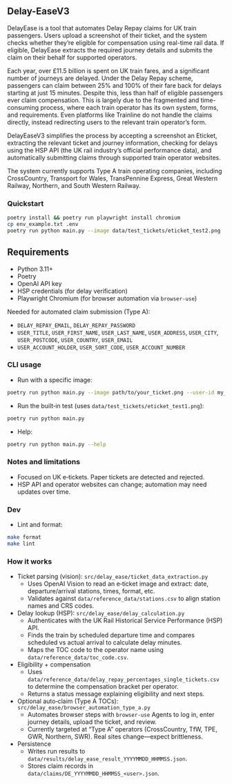 ## Delay-EaseV3

DelayEase is a tool that automates Delay Repay claims for UK train passengers. Users upload a screenshot of their ticket, and the system checks whether they’re eligible for compensation using real-time rail data. If eligible, DelayEase extracts the required journey details and submits the claim on their behalf for supported operators.

Each year, over £11.5 billion is spent on UK train fares, and a significant number of journeys are delayed. Under the Delay Repay scheme, passengers can claim between 25% and 100% of their fare back for delays starting at just 15 minutes. Despite this, less than half of eligible passengers ever claim compensation. This is largely due to the fragmented and time-consuming process, where each train operator has its own system, forms, and requirements. Even platforms like Trainline do not handle the claims directly, instead redirecting users to the relevant train operator’s form.

DelayEaseV3 simplifies the process by accepting a screenshot an Eticket, extracting the relevant ticket and journey information, checking for delays using the HSP API (the UK rail industry’s official performance data), and automatically submitting claims through supported train operator websites.

The system currently supports Type A train operating companies, including CrossCountry, Transport for Wales, TransPennine Express, Great Western Railway, Northern, and South Western Railway.

### Quickstart 
```bash
poetry install && poetry run playwright install chromium
cp env_example.txt .env   
poetry run python main.py --image data/test_tickets/eticket_test2.png
```

## Requirements
- Python 3.11+
- Poetry
- OpenAI API key
- HSP credentials (for delay verification)
- Playwright Chromium (for browser automation via `browser-use`) 

Needed for automated claim submission (Type A):
- `DELAY_REPAY_EMAIL`, `DELAY_REPAY_PASSWORD`
- `USER_TITLE`, `USER_FIRST_NAME`, `USER_LAST_NAME`, `USER_ADDRESS`, `USER_CITY`, `USER_POSTCODE`, `USER_COUNTRY`, `USER_EMAIL`
- `USER_ACCOUNT_HOLDER`, `USER_SORT_CODE`, `USER_ACCOUNT_NUMBER`

### CLI usage
- Run with a specific image:
```bash
poetry run python main.py --image path/to/your_ticket.png --user-id my_user
```

- Run the built‑in test (uses `data/test_tickets/eticket_test1.png`):
```bash
poetry run python main.py
```

- Help:
```bash
poetry run python main.py --help
```

### Notes and limitations
- Focused on UK e‑tickets. Paper tickets are detected and rejected.
- HSP API and operator websites can change; automation may need updates over time.

### Dev
- Lint and format:
```bash
make format
make lint
```

### How it works 
- Ticket parsing (vision): `src/delay_ease/ticket_data_extraction.py`
  - Uses OpenAI Vision to read an e‑ticket image and extract: date, departure/arrival stations, times, format, etc.
  - Validates against `data/reference_data/stations.csv` to align station names and CRS codes.
- Delay lookup (HSP): `src/delay_ease/delay_calculation.py`
  - Authenticates with the UK Rail Historical Service Performance (HSP) API.
  - Finds the train by scheduled departure time and compares scheduled vs actual arrival to calculate delay minutes.
  - Maps the TOC code to the operator name using `data/reference_data/toc_code.csv`.
- Eligibility + compensation
  - Uses `data/reference_data/delay_repay_percentages_single_tickets.csv` to determine the compensation bracket per operator.
  - Returns a status message explaining eligibility and next steps.
- Optional auto‑claim (Type A TOCs): `src/delay_ease/browser_automation_type_a.py`
  - Automates browser steps with `browser-use` Agents to log in, enter journey details, upload the ticket, and review.
  - Currently targeted at “Type A” operators (CrossCountry, TfW, TPE, GWR, Northern, SWR). Real sites change—expect brittleness.
- Persistence
  - Writes run results to `data/results/delay_ease_result_YYYYMMDD_HHMMSS.json`.
  - Stores claim records in `data/claims/DE_YYYYMMDD_HHMMSS_<user>.json`.